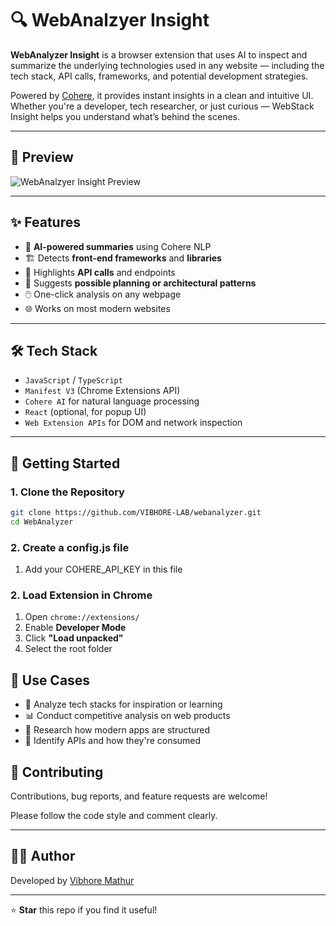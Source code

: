 
# 🔍 WebAnalzyer Insight

**WebAnalyzer Insight** is a browser extension that uses AI to inspect and summarize the underlying technologies used in any website — including the tech stack, API calls, frameworks, and potential development strategies.

Powered by [Cohere](https://cohere.com), it provides instant insights in a clean and intuitive UI. Whether you're a developer, tech researcher, or just curious — WebStack Insight helps you understand what’s behind the scenes.

---

## 📸 Preview

![WebAnalzyer Insight Preview](./assets/preview.png) <!-- Replace with actual screenshot path -->

---

## ✨ Features

- 🧠 **AI-powered summaries** using Cohere NLP  
- 🏗️ Detects **front-end frameworks** and **libraries**  
- 🔌 Highlights **API calls** and endpoints  
- 📐 Suggests **possible planning or architectural patterns**  
- 🖱️ One-click analysis on any webpage  
- 🌐 Works on most modern websites  

---

## 🛠 Tech Stack

- `JavaScript` / `TypeScript`  
- `Manifest V3` (Chrome Extensions API)  
- `Cohere AI` for natural language processing  
- `React` (optional, for popup UI)  
- `Web Extension APIs` for DOM and network inspection  

---

## 🚀 Getting Started

### 1. Clone the Repository

```bash
git clone https://github.com/VIBHORE-LAB/webanalyzer.git
cd WebAnalyzer
```

### 2. Create a config.js file
1. Add your COHERE_API_KEY in this file

### 2. Load Extension in Chrome

1. Open `chrome://extensions/`
2. Enable **Developer Mode**
3. Click **"Load unpacked"**
4. Select the root  folder 


## 📌 Use Cases

- 🔎 Analyze tech stacks for inspiration or learning  
- 📊 Conduct competitive analysis on web products  
- 🧪 Research how modern apps are structured  
- 💬 Identify APIs and how they're consumed  


## 🤝 Contributing

Contributions, bug reports, and feature requests are welcome!


Please follow the code style and comment clearly.

---



## 🙋‍♂️ Author

Developed by [Vibhore Mathur](https://github.com/VIBHORE-LAB)  

---

⭐ **Star** this repo if you find it useful!  